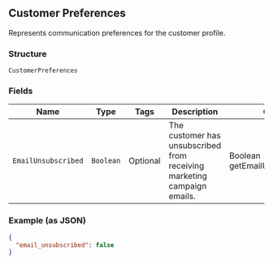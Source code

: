 ## Customer Preferences

Represents communication preferences for the customer profile.

### Structure

`CustomerPreferences`

### Fields

| Name | Type | Tags | Description | Getter |
|  --- | --- | --- | --- | --- |
| `EmailUnsubscribed` | `Boolean` | Optional | The customer has unsubscribed from receiving marketing campaign emails. | Boolean getEmailUnsubscribed() |

### Example (as JSON)

```json
{
  "email_unsubscribed": false
}
```

